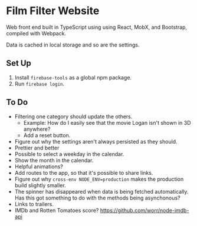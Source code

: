 # Film Filter Website

Web front end built in TypeScript using using React, MobX, and Bootstrap, compiled with Webpack.

Data is cached in local storage and so are the settings.

## Set Up

1. Install `firebase-tools` as a global npm package.
1. Run `firebase login`.

## To Do

* Filtering one category should update the others.
  * Example: How do I easily see that the movie Logan isn't shown in 3D anywhere?
  * Add a reset button.
* Figure out why the settings aren't always persisted as they should.
* Prettier and better
* Possible to select a weekday in the calendar.
* Show the month in the calendar.
* Helpful animations?
* Add routes to the app, so that it's possible to share links.
* Figure out why `cross-env NODE_ENV=production` makes the production build slightly smaller.
* The spinner has disappeared when data is being fetched automatically. Has this got something to do with the methods being asynchonous?
* Links to trailers.
* IMDb and Rotten Tomatoes score? <https://github.com/worr/node-imdb-api>
